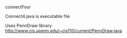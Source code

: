 connectFour

Connect4.java is executable file

Uses PennDraw library  http://www.cis.upenn.edu/~cis110/current/PennDraw.java

